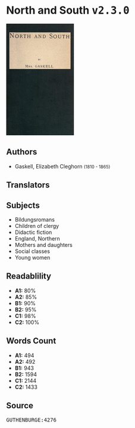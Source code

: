 # North and South <kbd>v2.3.0</kbd>

![](./cover.medium.jpg "")

## Authors


 - Gaskell, Elizabeth Cleghorn <small>(1810 - 1865)</small>

## Translators



## Subjects


 - Bildungsromans
 - Children of clergy
 - Didactic fiction
 - England, Northern
 - Mothers and daughters
 - Social classes
 - Young women

## Readablility


 - **A1:** 80%
 - **A2:** 85%
 - **B1:** 90%
 - **B2:** 95%
 - **C1:** 98%
 - **C2:** 100%

## Words Count


 - **A1:** 494
 - **A2:** 492
 - **B1:** 943
 - **B2:** 1594
 - **C1:** 2144
 - **C2:** 1433

## Source


<kbd>GUTHENBURGE:4276</kbd>

